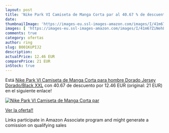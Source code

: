 ```yaml
---
layout: post
title: 'Nike Park VI Camiseta de Manga Corta par al 40.67 % de descuento'
date: 
thumbnailImage: 'https://images-eu.ssl-images-amazon.com/images/I/41m67ZiNehL._SL200_.jpg'
images: [ 'https://images-eu.ssl-images-amazon.com/images/I/41m67ZiNehL._SL200_.jpg' ]
comments: true
category: ofertas
author: ring
slug: B001KUPIJ2
description:
actualPrice: 12.46 EUR
comparePrice: 21 EUR
inStock: true
---
```


Está [Nike Park VI Camiseta de Manga Corta para hombre  Dorado  Jersey Dorado/Black   XXL](https://www.amazon.es/dp/B001KUPIJ2/?tag=tolees-21) con 40.67 de descuento por 12.46 EUR (original: 21 EUR) en el siguiente enlace!

[![Nike Park VI Camiseta de Manga Corta par](https://images-eu.ssl-images-amazon.com/images/I/41m67ZiNehL._SL200_.jpg)](https://www.amazon.es/dp/B001KUPIJ2/?tag=tolees-21)

[Ver la oferta!!](https://www.amazon.es/dp/B001KUPIJ2/?tag=tolees-21)

Links participate in Amazon Associate program and might generate a comission on qualifying sales


